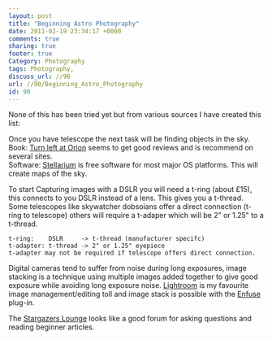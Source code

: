 ```yaml
---
layout: post
title: "Beginning Astro Photography"
date: 2011-02-19 23:34:17 +0000 
comments: true
sharing: true
footer: true
Category: Photography
tags: Photography,
discuss_url: //90
url: //90/Beginning_Astro_Photography
id: 90
---
```

None of this has been tried yet but from various sources I have created this list:

Once you have telescope the next task will be finding objects in the sky.  
Book: [Turn left at Orion][leftorion] seems to get good reviews and is recommend on several sites.  
Software: [Stellarium][] is free software for most major OS platforms. This will create maps of the sky.

[leftorion]: https://www.amazon.co.uk/dp/0521781906?tag=morgue-21&camp=2902&creative=19466&linkCode=as4&creativeASIN=0521781906&adid=0T095V4ZAX026FDZPXPG&
[Stellarium]: http://www.stellarium.org/

To start Capturing images with a DSLR you will need a t-ring (about £15), this connects to you DSLR instead of a lens. This gives you a t-thread. Some telescopes like skywatcher dobsoians offer a direct connection (t-ring to telescope) others will require a t-adaper which will be 2" or 1.25" to a t-thread.

    t-ring:    DSLR     -> t-thread (manufacturer specifc)
    t-adapter: t-thread -> 2" or 1.25" eyepiece
    t-adapter may not be required if telescope offers direct connection.

Digital cameras tend to suffer from noise during long exposures, image stacking is a technique using multiple images added together to give good exposure while avoiding long exposure noise. [Lightroom][] is my favourite image management/editing toll and image stack is possible with the [Enfuse] plug-in.

The [Stargazers Lounge][] looks like a good forum for asking questions and reading beginner articles.

[Lightroom]: https://www.amazon.co.uk/dp/B003N7O3CI?tag=morgue-21&camp=2902&creative=19466&linkCode=as4&creativeASIN=B003N7O3CI&adid=0NP2Z411SY7PT8G7G8WH&
[Enfuse]: http://www.photographers-toolbox.com/products/lrenfuse.php
[Stargazers Lounge]: http://stargazerslounge.com/
